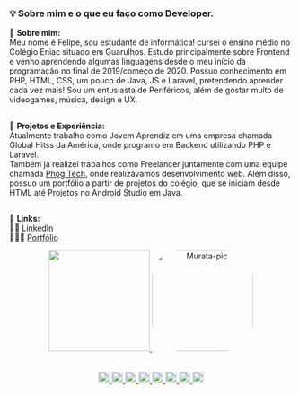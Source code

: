 ###  💡 Sobre mim e o que eu faço como Developer.
🤔 **Sobre mim:** <br>
Meu nome é Felipe, sou estudante de informática! cursei o ensino médio no Colégio Eniac situado em Guarulhos. Estudo principalmente sobre Frontend e venho aprendendo algumas linguagens desde o meu início da programação no final de 2019/começo de 2020. Possuo conhecimento em PHP, HTML, CSS, um pouco de Java, JS e Laravel, pretendendo aprender cada vez mais! Sou um entusiasta de Periféricos, além de gostar muito de videogames, música, design e UX.
##
🧪 **Projetos e Experiência:** <br>
Atualmente trabalho como Jovem Aprendiz em uma empresa chamada Global Hitss da América, onde programo em Backend utilizando PHP e Laravel.<br>
Também já realizei trabalhos como Freelancer juntamente com uma equipe chamada <a href="https://phogtech.vercel.app">Phog Tech</a>, onde realizávamos desenvolvimento web. Além disso, possuo um portfólio a partir de projetos do colégio, que se iniciam desde HTML até Projetos no Android Studio em Java. 
##
📍 **Links:** <br>
🕵️‍♂️ <a href="https://www.linkedin.com/in/felipe-akio-cerqueira-murata-064b64212/">LinkedIn</a> <br> 
👨🏽‍💻 <a href="https://sites.google.com/view/felipemurata/página-inicial?authuser=0">Portfólio</a> 

<div align="center">
  <a href="https://github.com/Muratawga">
  <img height="180em" src="https://github-readme-stats.vercel.app/api?username=Muratawga&show_icons=true&theme=vue-dark&include_all_commits=true&count_private=true"/>
    <img align="" alt="Murata-pic" height="180" style="border-radius:50px;" src="https://cdn.discordapp.com/attachments/950988984417386556/950989182912823337/studio_ghibi_4.gif">
    </div>
  <div align="center">
  </br> </br>
  <code><img height= "20"src= "https://img.shields.io/badge/React-20232A?style=for-the-badge&logo=react&logoColor=61DAFB"></code>
<code><img height= "20"src= "https://img.shields.io/badge/HTML5-E34F26?style=for-the-badge&logo=html5&logoColor=white"></code>
<code><img height= "20"src= "https://img.shields.io/badge/JavaScript-323330?style=for-the-badge&logo=javascript&logoColor=F7DF1E"></code>
<code><img height= "20"src= "https://img.shields.io/badge/CSS3-1572B6?style=for-the-badge&logo=css3&logoColor=white"></code>
<code><img height= "20"src= "https://img.shields.io/badge/PHP-777BB4?style=for-the-badge&logo=php&logoColor=white"></code>
<code><img height= "20"src= "https://img.shields.io/badge/MySQL-00000F?style=for-the-badge&logo=mysql&logoColor=white"></code>
<code><img height= "20"src= "https://img.shields.io/badge/Laravel-FF2D20?style=for-the-badge&logo=laravel&logoColor=white"></code>
<code><img height= "20"src= "https://img.shields.io/badge/Selenium-0A319D?style=for-the-badge&logo=Selenium&logoColor=white"></code>
</div>
  
